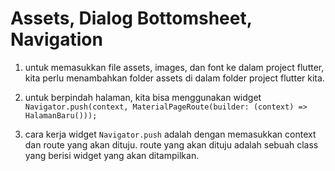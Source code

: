 # Assets, Dialog Bottomsheet,  Navigation

1. untuk memasukkan file assets, images, dan font ke dalam project flutter, kita perlu menambahkan folder assets di dalam folder project flutter kita.

2. untuk berpindah halaman, kita bisa menggunakan widget `Navigator.push(context, MaterialPageRoute(builder: (context) => HalamanBaru()));`

3. cara kerja widget `Navigator.push` adalah dengan memasukkan context dan route yang akan dituju. route yang akan dituju adalah sebuah class yang berisi widget yang akan ditampilkan.
